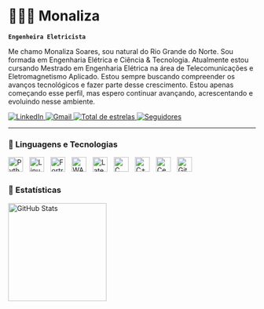 ## 
# 👩🏻‍💻 Monaliza

**`Engenheira Eletricista`**

Me chamo Monaliza Soares, sou natural do Rio Grande do Norte. Sou formada em Engenharia Elétrica e Ciência & Tecnologia. Atualmente estou cursando Mestrado em Engenharia Elétrica na área de Telecomunicações e Eletromagnetismo Aplicado. Estou sempre buscando compreender os avanços tecnológicos e fazer parte desse crescimento. Estou apenas começando esse perfil, mas espero continuar avançando, acrescentando e evoluindo nesse ambiente.

<p align="left">
</p>
    <a href="https://www.linkedin.com/in/monaliza-soares-a7359b206/">
    <img 
        alt="LinkedIn"
        title="Perfil no LinkedIn"
        src="https://img.shields.io/badge/LinkedIn-0077B5?style=for-the-badge&logo=linkedin&logoColor=white"
    />
    </a>
    <a href="mailto:monalizasoaresm@gmail.com">
    <img 
        alt="Gmail"
        title="Enviar e-mail"
        src="https://img.shields.io/badge/Gmail-D14836?style=for-the-badge&logo=gmail&logoColor=white"
    />
    </a>
    <a href="https://github.com/Lizaa-sm?tab=repositories&sort=stargazers">
        <img 
            alt="Total de estrelas" 
            title="Total de estrelas GitHub" 
            src="https://custom-icon-badges.demolab.com/github/stars/Lizaa-sm?color=55960c&style=for-the-badge&labelColor=488207&logo=star&label=estrelas"
        />
    </a>
    <a href="https://github.com/Lizaa-sm?tab=followers">
        <img 
            alt="Seguidores" 
            title="Me siga no GitHub" 
            src="https://custom-icon-badges.demolab.com/github/followers/Lizaa-sm?color=236ad3&labelColor=1155ba&style=for-the-badge&logo=github&label=Seguidores&logoColor=white"
        />
    </a>
</p>

---

### 🤖 Linguagens e Tecnologias

<img 
    align="left" 
    alt="Python" 
    title="Python"
    width="30px" 
    style="padding-right: 10px;"
    src="https://cdn.jsdelivr.net/gh/devicons/devicon@latest/icons/python/python-original.svg"       
/>
<img
    align="left" 
    alt="Linux" 
    title="Linux"
    width="30px" 
    style="padding-right: 10px;" 
    src="https://cdn.jsdelivr.net/gh/devicons/devicon@latest/icons/linux/linux-original.svg"     
/>
<img
    align="left" 
    alt="Fortran" 
    title="Fortran"
    width="30px" 
    style="padding-right: 10px;" 
    src="https://cdn.jsdelivr.net/gh/devicons/devicon@latest/icons/fortran/fortran-original.svg"        
/>
<img 
    align="left" 
    alt="WASM"
    title="WASM-Assembly" 
    width="30px" 
    style="padding-right: 10px;" 
    src="https://cdn.jsdelivr.net/gh/devicons/devicon@latest/icons/wasm/wasm-original-wordmark.svg"     
/>
<img 
    align="left" 
    alt="Latex"
    title="Latex" 
    width="30px" 
    style="padding-right: 10px;" 
    src="https://cdn.jsdelivr.net/gh/devicons/devicon@latest/icons/latex/latex-original.svg"          
/>
<img 
    align="left" 
    alt="C"
    title="C" 
    width="30px" 
    style="padding-right: 10px;" 
    src="https://cdn.jsdelivr.net/gh/devicons/devicon@latest/icons/c/c-original.svg"
/>
<img 
    align="left" 
    alt="C++"
    title="C++" 
    width="30px" 
    style="padding-right: 10px;" 
    src="https://cdn.jsdelivr.net/gh/devicons/devicon@latest/icons/cplusplus/cplusplus-original.svg"    
/>
<img 
    align="left" 
    alt="CentOS"
    title="CentOS" 
    width="30px" 
    style="padding-right: 10px;" 
    src="https://cdn.jsdelivr.net/gh/devicons/devicon@latest/icons/centos/centos-original.svg"   
/>
<img 
    align="left" 
    alt="Git" 
    title="Git"
    width="30px" 
    style="padding-right: 10px;" 
    src="https://cdn.jsdelivr.net/gh/devicons/devicon@latest/icons/git/git-original.svg" 
/>

<br/>
<br/>

### 🤖 Estatísticas

<p>
  <img 
    align="left" 
    alt="GitHub Stats" 
    height="200" 
    style="padding-right: 10px;" 
    src="https://github-readme-stats.vercel.app/api?username=Lizaa-sm&show_icons=true&theme=tokyonight&include_all_commits=true&locale=pt-br" 
  />

</p>
